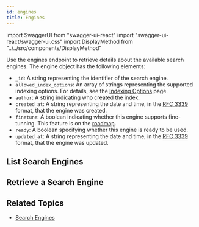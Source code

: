 ```yaml
---
id: engines
title: Engines
---
```


import SwaggerUI from "swagger-ui-react"
import "swagger-ui-react/swagger-ui.css"
import DisplayMethod from "../../src/components/DisplayMethod"

Use the engines endpoint to retrieve details about the available search engines.
The engine object has the following elements:
- `_id`: A string representing the identifier of the search engine.
- `allowed_index_options`: An array of strings representing the supported indexing options. For details, see the [Indexing Options](/concepts/indexing-options) page.
- `author`: A string indicating who created the index.
- `created_at`: A string representing the date and time, in the [RFC 3339](https://datatracker.ietf.org/doc/html/rfc3339) format, that the engine was created.
- `finetune`: A boolean indicating whether this engine supports fine-tunning. This feature is on the [roadmap](/roadmap).
- `ready`: A boolean specifying whether this engine is ready to be used.
- `updated_at`: A string representing the date and time, in the [RFC 3339](https://datatracker.ietf.org/doc/html/rfc3339) format, that the engine was updated.


## List Search Engines

<DisplayMethod path="/engines" method="get"/>

## Retrieve a Search Engine

<DisplayMethod path="/engines/{engine-id}" method="get"/>

## Related Topics

- [Search Engines](/concepts/search-engines)
